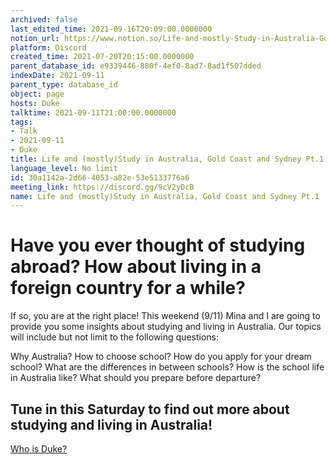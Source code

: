 ```yaml
---
archived: false
last_edited_time: 2021-09-16T20:09:00.0000000
notion_url: https://www.notion.so/Life-and-mostly-Study-in-Australia-Gold-Coast-and-Sydney-Pt-1-30a1142a2d664053a82e53e5133776a6
platform: Discord
created_time: 2021-07-20T20:15:00.0000000
parent_database_id: e9339446-880f-4ef0-8ad7-8ad1f507dded
indexDate: 2021-09-11
parent_type: database_id
object: page
hosts: Duke
talktime: 2021-09-11T21:00:00.0000000
tags:
- Talk
- 2021-09-11
- Duke
title: Life and (mostly)Study in Australia, Gold Coast and Sydney Pt.1
language_level: No limit
id: 30a1142a-2d66-4053-a82e-53e5133776a6
meeting_link: https://discord.gg/9cV2yDcB
name: Life and (mostly)Study in Australia, Gold Coast and Sydney Pt.1
---
```



# Have you ever thought of studying abroad? How about living in a foreign country for a while?

If so, you are at the right place! This weekend (9/11) Mina and I are going to provide you some insights about studying and living in Australia. Our topics will include but not limit to the following questions:

Why Australia?
How to choose school?
How do you apply for your dream school?
What are the differences in between schools?
How is the school life in Australia like?
What should you prepare before departure?

## Tune in this Saturday to find out more about studying and living in Australia!
[Who is Duke?](/e0958ccc596f4efea798c99507f0f16e)









